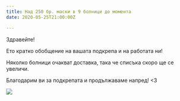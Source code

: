 ```yaml
---
title: Над 250 бр. маски в 9 болници до момента
date: 2020-05-25T21:00:00Z

---
```

Здравейте!

Ето кратко обобщение на вашата подкрепа и на работата ни!

Няколко болници очакват доставка, така че списъка скоро ще се увеличи.

Благодарим ви за подкрепата и продължаваме напред! <3

![](/images/aeac2292b13c9ec144d454b03aa82d1b.jpeg)